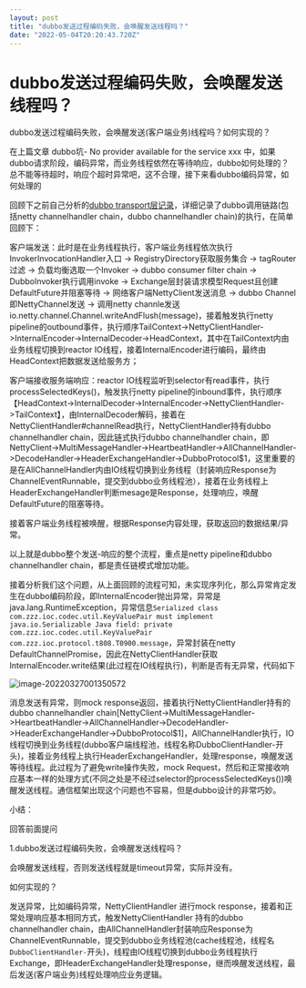 ```yaml
---
layout: post
title: "dubbo发送过程编码失败，会唤醒发送线程吗？"
date: "2022-05-04T20:20:43.720Z"
---
```

dubbo发送过程编码失败，会唤醒发送线程吗？
=======================

dubbo发送过程编码失败，会唤醒发送(客户端业务)线程吗？如何实现的？

在上篇文章 dubbo坑- No provider available for the service xxx 中，如果dubbo请求阶段，编码异常，而业务线程依然在等待响应，dubbo如何处理的？总不能等待超时，响应个超时异常吧，这不合理，接下来看dubbo编码异常，如何处理的

回顾下之前自己分析的[dubbo transport层记录](https://www.cnblogs.com/zhangyjblogs/p/15828403.html)，详细记录了dubbo调用链路(包括netty channelhandler chain，dubbo channelhandler chain)的执行，在简单回顾下：

客户端发送：此时是在业务线程执行，客户端业务线程依次执行 InvokerInvocationHandler入口 -> RegistryDirectory获取服务集合 -> tagRouter过滤 -> 负载均衡选取一个Invoker -> dubbo consumer filter chain -> DubboInvoker执行调用invoke -> Exchange层封装请求模型Request且创建DefaultFuture并阻塞等待 -> 网络客户端NettyClient发送消息 -> dubbo Channel即NettyChannel发送 -> 调用netty channle发送 io.netty.channel.Channel.writeAndFlush(message)，接着触发执行netty pipeline的outbound事件，执行顺序TailContext->NettyClientHandler->InternalEncoder->InternalDecoder->HeadContext，其中在TailContext内由业务线程切换到reactor IO线程，接着InternalEncoder进行编码，最终由HeadContext把数据发送给服务方；

客户端接收服务端响应：reactor IO线程监听到selector有read事件，执行processSelectedKeys()，触发执行netty pipeline的inbound事件，执行顺序【HeadContext->InternalDecoder->InternalEncoder->NettyClientHandler->TailContext】，由InternalDecoder解码，接着在NettyClientHandler#channelRead执行，NettyClientHandler持有dubbo channelhandler chain，因此链式执行dubbo channelhandler chain，即NettyClient->MultiMessageHandler->HeartbeatHandler->AllChannelHandler->DecodeHandler->HeaderExchangeHandler->DubboProtocol$1，这里重要的是在AllChannelHandler内由IO线程切换到业务线程（封装响应Response为ChannelEventRunnable，提交到dubbo业务线程池），接着在业务线程上HeaderExchangeHandler判断mesage是Response，处理响应，唤醒DefaultFuture的阻塞等待。

接着客户端业务线程被唤醒，根据Response内容处理，获取返回的数据结果/异常。

以上就是dubbo整个发送-响应的整个流程，重点是netty pipeline和dubbo channelhandler chain，都是责任链模式增加功能。

接着分析我们这个问题，从上面回顾的流程可知，未实现序列化，那么异常肯定发生在dubbo编码阶段，即InternalEncoder抛出异常，异常是java.lang.RuntimeException，异常信息`Serialized class com.zzz.ioc.codec.util.KeyValuePair must implement java.io.Serializable Java field: private com.zzz.ioc.codec.util.KeyValuePair com.zzz.ioc.protocol.t808.T0900.message`，异常封装在netty DefaultChannelPromise，因此在NettyClientHandler获取InternalEncoder.write结果(此过程在IO线程执行)，判断是否有无异常，代码如下

![image-20220327001350572](https://cdn.jsdelivr.net/gh/zhangyj131/mdpicture/docs/20220327001350.png)

消息发送有异常，则mock response返回，接着执行NettyClientHandler持有的dubbo channelhandler chain\[NettyClient->MultiMessageHandler->HeartbeatHandler->AllChannelHandler->DecodeHandler->HeaderExchangeHandler->DubboProtocol$1\]，AllChannelHandler执行，IO线程切换到业务线程(dubbo客户端线程池，线程名称DubboClientHandler-开头)，接着业务线程上执行HeaderExchangeHandler，处理response，唤醒发送等待线程。此过程为了避免write操作失败，mock Request，然后和正常接收响应基本一样的处理方式(不同之处是不经过selector的processSelectedKeys())唤醒发送线程。通信框架出现这个问题也不容易，但是dubbo设计的非常巧妙。

小结：

回答前面提问

1.dubbo发送过程编码失败，会唤醒发送线程吗？

会唤醒发送线程，否则发送线程就是timeout异常，实际并没有。

如何实现的？

发送异常，比如编码异常，NettyClientHandler 进行mock response，接着和正常处理响应基本相同方式，触发NettyClientHandler 持有的dubbo channelhandler chain，由AllChannelHandler封装响应Response为ChannelEventRunnable，提交到dubbo业务线程池(cache线程池，线程名`DubboClientHandler-`开头)，线程由IO线程切换到dubbo业务线程执行Exchange，即HeaderExchangeHandler处理response，继而唤醒发送线程，最后发送(客户端业务)线程处理响应业务逻辑。
